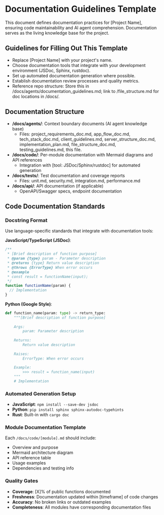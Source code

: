 # Documentation Guidelines Template

This document defines documentation practices for [Project Name], ensuring code maintainability and AI agent comprehension. Documentation serves as the living knowledge base for the project.

## Guidelines for Filling Out This Template
- Replace [Project Name] with your project's name.
- Choose documentation tools that integrate with your development environment (JSDoc, Sphinx, rustdoc).
- Set up automated documentation generation where possible.
- Establish documentation review processes and quality metrics.
- Reference repo structure: Store this in /docs/agents/documentation_guidelines.md; link to /file_structure.md for doc locations in /docs/.

## Documentation Structure
- **/docs/agents/**: Context boundary documents (AI agent knowledge base)
  - Files: project_requirements_doc.md, app_flow_doc.md, tech_stack_doc.md, client_guidelines.md, server_structure_doc.md, implementation_plan.md, file_structure_doc.md, testing_guidelines.md, this file.
- **/docs/code/**: Per-module documentation with Mermaid diagrams and API references
  - Integration with [tool: JSDoc/Sphinx/rustdoc] for automated generation
- **/docs/tests/**: Test documentation and coverage reports
  - Files: unit.md, security.md, integration.md, performance.md
- **/docs/api/**: API documentation (if applicable)
  - OpenAPI/Swagger specs, endpoint documentation

## Code Documentation Standards

### Docstring Format
Use language-specific standards that integrate with documentation tools:

**JavaScript/TypeScript (JSDoc)**:
```javascript
/**
 * [Brief description of function purpose]
 * @param {type} param - Parameter description
 * @returns {type} Return value description
 * @throws {ErrorType} When error occurs
 * @example
 * const result = functionName(input);
 */
function functionName(param) {
  // Implementation
}
```

**Python (Google Style)**:
```python
def function_name(param: type) -> return_type:
    """[Brief description of function purpose]
    
    Args:
        param: Parameter description
        
    Returns:
        Return value description
        
    Raises:
        ErrorType: When error occurs
        
    Example:
        >>> result = function_name(input)
    """
    # Implementation
```

### Automated Generation Setup
- **JavaScript**: `npm install --save-dev jsdoc`
- **Python**: `pip install sphinx sphinx-autodoc-typehints`
- **Rust**: Built-in with `cargo doc`

### Module Documentation Template
Each `/docs/code/[module].md` should include:
- Overview and purpose
- Mermaid architecture diagram
- API reference table
- Usage examples
- Dependencies and testing info

### Quality Gates
- **Coverage**: [X]% of public functions documented
- **Freshness**: Documentation updated within [timeframe] of code changes
- **Accuracy**: No broken links or outdated examples
- **Completeness**: All modules have corresponding documentation files